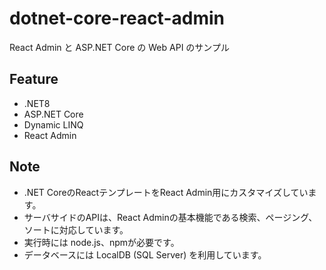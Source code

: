 # dotnet-core-react-admin
React Admin と ASP.NET Core の Web API のサンプル

## Feature
- .NET8
- ASP.NET Core
- Dynamic LINQ
- React Admin

## Note
- .NET CoreのReactテンプレートをReact Admin用にカスタマイズしています。
- サーバサイドのAPIは、React Adminの基本機能である検索、ページング、ソートに対応しています。
- 実行時には node.js、npmが必要です。
- データベースには LocalDB (SQL Server) を利用しています。